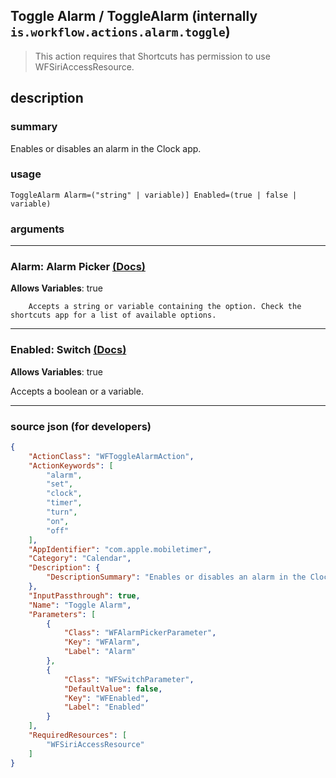 
## Toggle Alarm / ToggleAlarm (internally `is.workflow.actions.alarm.toggle`)

> This action requires that Shortcuts has permission to use WFSiriAccessResource.


## description

### summary

Enables or disables an alarm in the Clock app.


### usage
```
ToggleAlarm Alarm=("string" | variable)] Enabled=(true | false | variable)
```

### arguments

---

### Alarm: Alarm Picker [(Docs)](https://pfgithub.github.io/shortcutslang/gettingstarted#other-fields)
**Allows Variables**: true



		Accepts a string or variable containing the option. Check the shortcuts app for a list of available options. 

---

### Enabled: Switch [(Docs)](https://pfgithub.github.io/shortcutslang/gettingstarted#switch-or-expanding-or-boolean-fields)
**Allows Variables**: true



Accepts a boolean
or a variable.

---

### source json (for developers)

```json
{
	"ActionClass": "WFToggleAlarmAction",
	"ActionKeywords": [
		"alarm",
		"set",
		"clock",
		"timer",
		"turn",
		"on",
		"off"
	],
	"AppIdentifier": "com.apple.mobiletimer",
	"Category": "Calendar",
	"Description": {
		"DescriptionSummary": "Enables or disables an alarm in the Clock app."
	},
	"InputPassthrough": true,
	"Name": "Toggle Alarm",
	"Parameters": [
		{
			"Class": "WFAlarmPickerParameter",
			"Key": "WFAlarm",
			"Label": "Alarm"
		},
		{
			"Class": "WFSwitchParameter",
			"DefaultValue": false,
			"Key": "WFEnabled",
			"Label": "Enabled"
		}
	],
	"RequiredResources": [
		"WFSiriAccessResource"
	]
}
```
